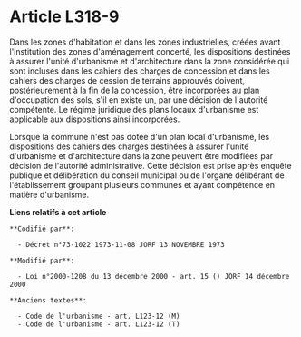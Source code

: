 # Article L318-9

Dans les zones d'habitation et dans les zones industrielles, créées avant l'institution des zones d'aménagement concerté, les
dispositions destinées à assurer l'unité d'urbanisme et d'architecture dans la zone considérée qui sont incluses dans les
cahiers des charges de concession et dans les cahiers des charges de cession de terrains approuvés doivent, postérieurement à
la fin de la concession, être incorporées au plan d'occupation des sols, s'il en existe un, par une décision de l'autorité
compétente. Le régime juridique des plans locaux d'urbanisme est applicable aux dispositions ainsi incorporées.

Lorsque la commune n'est pas dotée d'un plan local d'urbanisme, les dispositions des cahiers des charges destinées à assurer
l'unité d'urbanisme et d'architecture dans la zone peuvent être modifiées par décision de l'autorité administrative. Cette
décision est prise après enquête publique et délibération du conseil municipal ou de l'organe délibérant de l'établissement
groupant plusieurs communes et ayant compétence en matière d'urbanisme.

**Liens relatifs à cet article**

	**Codifié par**:

	  - Décret n°73-1022 1973-11-08 JORF 13 NOVEMBRE 1973

	**Modifié par**:

	  - Loi n°2000-1208 du 13 décembre 2000 - art. 15 () JORF 14 décembre 2000

	**Anciens textes**:

	  - Code de l'urbanisme - art. L123-12 (M)
	  - Code de l'urbanisme - art. L123-12 (T)
